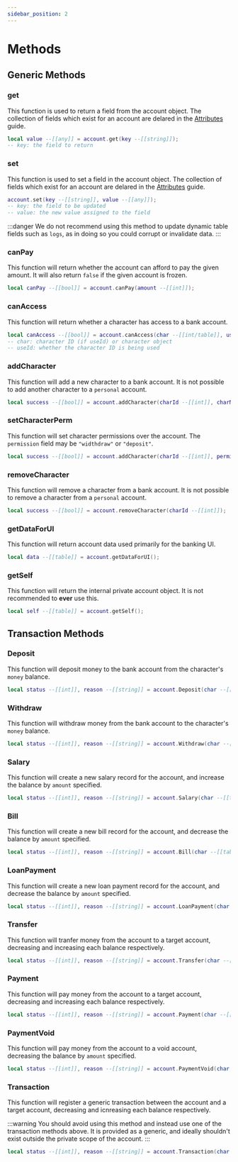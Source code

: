 ```yaml
---
sidebar_position: 2
---
```


# Methods

## Generic Methods

### get

This function is used to return a field from the account object. The collection of fields which exist for an account are delared in the [Attributes](attributes) guide.
```lua title="server/main.lua"
local value --[[any]] = account.get(key --[[string]]);
-- key: the field to return
```

### set

This function is used to set a field in the account object. The collection of fields which exist for an account are delared in the [Attributes](attributes) guide.
```lua title="server/main.lua"
account.set(key --[[string]], value --[[any]]);
-- key: the field to be updated
-- value: the new value assigned to the field
```

:::danger
We do not recommend using this method to update dynamic table fields such as `logs`, as in doing so you could corrupt or invalidate data.
:::

### canPay

This function will return whether the account can afford to pay the given amount. It will also return `false` if the given account is frozen.

```lua title="server/main.lua"
local canPay --[[bool]] = account.canPay(amount --[[int]]);
```

### canAccess

This function will return whether a character has access to a bank account.

```lua title="server/main.lua"
local canAccess --[[bool]] = account.canAccess(char --[[int/table]], useId --[[bool]]);
-- char: character ID (if useId) or character object
-- useId: whether the character ID is being used
```

### addCharacter

This function will add a new character to a bank account. It is not possible to add another character to a `personal` account.

```lua title="server/main.lua"
local success --[[bool]] = account.addCharacter(charId --[[int]], charName --[[string]], canWithdraw --[[bool]], canDeposit --[[bool]]);
```

### setCharacterPerm

This function will set character permissions over the account. The `permission` field may be `"widthdraw"` or `"deposit"`.

```lua title="server/main.lua"
local success --[[bool]] = account.addCharacter(charId --[[int]], permission --[[string]], value --[[bool]]);
```

### removeCharacter

This function will remove a character from a bank account. It is not possible to remove a character from a `personal` account.

```lua title="server/main.lua"
local success --[[bool]] = account.removeCharacter(charId --[[int]]);
```

### getDataForUI

This function will return account data used primarily for the banking UI.

```lua title="server/main.lua"
local data --[[table]] = account.getDataForUI();
```

### getSelf

This function will return the internal private account object. It is not recommended to **ever** use this.

```lua title="server/main.lua"
local self --[[table]] = account.getSelf();
```

## Transaction Methods

### Deposit

This function will deposit money to the bank account from the character's `money` balance.

```lua title="server/main.lua"
local status --[[int]], reason --[[string]] = account.Deposit(char --[[table]], amount --[[int]], notes --[[string]], cb --[[function]]);
```

### Withdraw

This function will withdraw money from the bank account to the character's `money` balance.

```lua title="server/main.lua"
local status --[[int]], reason --[[string]] = account.Withdraw(char --[[table]], amount --[[int]], notes --[[string]], cb --[[function]]);
```

### Salary

This function will create a new salary record for the account, and increase the balance by `amount` specified.

```lua title="server/main.lua"
local status --[[int]], reason --[[string]] = account.Salary(char --[[table]], amount --[[int]], notes --[[string]], cb --[[function]]);
```

### Bill

This function will create a new bill record for the account, and decrease the balance by `amount` specified.

```lua title="server/main.lua"
local status --[[int]], reason --[[string]] = account.Bill(char --[[table]], amount --[[int]], notes --[[string]], cb --[[function]]);
```

### LoanPayment

This function will create a new loan payment record for the account, and decrease the balance by `amount` specified.

```lua title="server/main.lua"
local status --[[int]], reason --[[string]] = account.LoanPayment(char --[[table]], amount --[[int]], notes --[[string]], cb --[[function]]);
```

### Transfer

This function will tranfer money from the account to a target account, decreasing and increasing each balance respectively.

```lua title="server/main.lua"
local status --[[int]], reason --[[string]] = account.Transfer(char --[[table]], amount --[[int]], notes --[[string]], accountId --[[int]], cb --[[function]]);
```

### Payment

This function will pay money from the account to a target account, decreasing and increasing each balance respectively.

```lua title="server/main.lua"
local status --[[int]], reason --[[string]] = account.Payment(char --[[table]], amount --[[int]], notes --[[string]], accountId --[[int]], notTaxed --[[bool]], cb --[[function]]);
```

### PaymentVoid

This function will pay money from the account to a void account, decreasing the balance by `amount` specified.

```lua title="server/main.lua"
local status --[[int]], reason --[[string]] = account.PaymentVoid(char --[[table]], amount --[[int]], notes --[[string]], cb --[[function]]);
```

### Transaction

This function will register a generic transaction between the account and a target account, decreasing and icnreasing each balance respectively.

:::warning
You should avoid using this method and instead use one of the transaction methods above. It is provided as a generic, and ideally shouldn't exist outside the private scope of the account.
:::

```lua title="server/main.lua"
local status --[[int]], reason --[[string]] = account.Transaction(char --[[table]], amount --[[int]], notes --[[string]], inflow --[[bool]], code --[[string]], accountId --[[int]], cb --[[function]]);
```